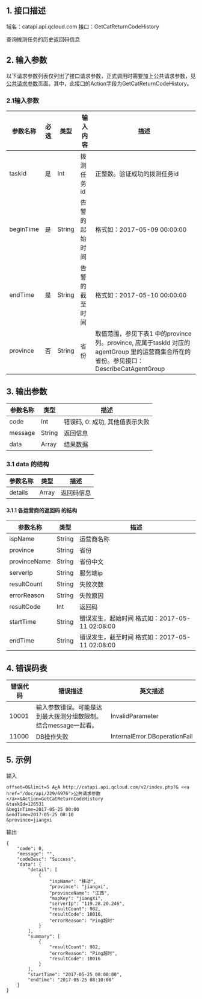 ## 1. 接口描述

域名：catapi.api.qcloud.com
接口：GetCatReturnCodeHistory



查询拨测任务的历史返回码信息

## 2. 输入参数

以下请求参数列表仅列出了接口请求参数，正式调用时需要加上公共请求参数，见<a href="/doc/api/405/公共请求参数" title="公共请求参数">公共请求参数</a>页面。其中，此接口的Action字段为GetCatReturnCodeHistory。

### 2.1输入参数

| 参数名称      | 必选   | 类型     | 输入内容    | 描述                                       |
| --------- | ---- | ------ | ------- | ---------------------------------------- |
| taskId    | 是    | Int    | 拨测任务id  | 正整数。验证成功的拨测任务id                          |
| beginTime | 是    | String | 告警的起始时间 | 格式如：2017-05-09 00:00:00                  |
| endTime   | 是    | String | 告警的截至时间 | 格式如：2017-05-10 00:00:00                  |
| province  | 否    | String | 省份      | 取值范围，参见下表1 中的province 列。province, 应属于taskId 对应的agentGroup 里的运营商集合所在的省份。参见接口：DescribeCatAgentGroup |
#### 

## 3. 输出参数

| 参数名称    | 类型     | 描述                  |
| ------- | ------ | ------------------- |
| code    | Int    | 错误码, 0: 成功, 其他值表示失败 |
| message | String | 返回信息                |
| data    | Array  | 结果数据                |

### 3.1 data 的结构

| 参数名称    | 类型    | 描述    |
| ------- | ----- | ----- |
| details | Array | 返回码信息 |

#### 3.1.1 各运营商的返回码  的结构  

| 参数名称         | 类型     | 描述                                 |
| ------------ | ------ | ---------------------------------- |
| ispName      | String | 运营商名称                              |
| province     | String | 省份                                 |
| provinceName | String | 省份中文                               |
| serverIp     | String | 服务端ip                              |
| resultCount  | String | 失败次数                               |
| errorReason  | String | 失败原因                               |
| resultCode   | Int    | 返回码                                |
| startTime    | String | 错误发生，起始时间  格式如：2017-05-11 02:08:00 |
| endTime      | String | 错误发生，截至时间  格式如：2017-05-11 02:08:00 |



## 4. 错误码表

| 错误代码  | 错误描述                                | 英文描述                          |
| ----- | ----------------------------------- | ----------------------------- |
| 10001 | 输入参数错误。可能是达到最大拨测分组数限制。结合message一起看。 | InvalidParameter              |
| 11000 | DB操作失败                              | InternalError.DBoperationFail |

## 5. 示例

输入

```
offset=0&limit=5 AخA http://catapi.api.qcloud.com/v2/index.php?& <<a href="/doc/api/229/6976">公共请求参数</a>>&Action=GetCatReturnCodeHistory
&taskId=126531
&beginTime=2017-05-25 00:00
&endTime=2017-05-25 08:10
&province=jiangxi
```

输出

```
{
    "code": 0,
    "message": "",
    "codeDesc": "Success",
    "data": {
        "detail": [
            {
                "ispName": "移动",
                "province": "jiangxi",
                "provinceName": "江西",
                "mapKey": "jiangXi",
                "serverIp": "119.28.20.246",
                "resultCount": 982,
                "resultCode": 10016,
                "errorReason": "Ping超时"
            }
        ],
        "summary": [
            {
                "resultCount": 982,
                "errorReason": "Ping超时",
                "resultCode": 10016
            }
        ],
        "startTime": "2017-05-25 00:00:00",
        "endTime": "2017-05-25 08:10:00"
    }
}
```
